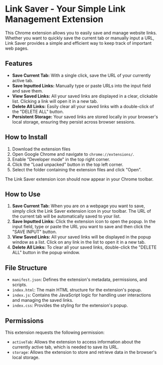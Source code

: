 # Link Saver - Your Simple Link Management Extension

This Chrome extension allows you to easily save and manage website links. Whether you want to quickly save the current tab or manually input a URL, Link Saver provides a simple and efficient way to keep track of important web pages.

## Features

* **Save Current Tab:** With a single click, save the URL of your currently active tab.
* **Save Inputted Links:** Manually type or paste URLs into the input field and save them.
* **View Saved Links:** All your saved links are displayed in a clear, clickable list. Clicking a link will open it in a new tab.
* **Delete All Links:** Easily clear all your saved links with a double-click of the "DELETE ALL" button.
* **Persistent Storage:** Your saved links are stored locally in your browser's local storage, ensuring they persist across browser sessions.

## How to Install

1.  Download the extension files
2.  Open Google Chrome and navigate to `chrome://extensions/`.
3.  Enable "Developer mode" in the top right corner.
4.  Click the "Load unpacked" button in the top left corner.
5.  Select the folder containing the extension files and click "Open".

The Link Saver extension icon should now appear in your Chrome toolbar.

## How to Use

1.  **Save Current Tab:** When you are on a webpage you want to save, simply click the Link Saver extension icon in your toolbar. The URL of the current tab will be automatically saved to your list.
2.  **Save Inputted Links:** Click the extension icon to open the popup. In the input field, type or paste the URL you want to save and then click the "SAVE INPUT" button.
3.  **View Saved Links:** All your saved links will be displayed in the popup window as a list. Click on any link in the list to open it in a new tab.
4.  **Delete All Links:** To clear all your saved links, double-click the "DELETE ALL" button in the popup window.

## File Structure

* `manifest.json`: Defines the extension's metadata, permissions, and scripts.
* `index.html`: The main HTML structure for the extension's popup.
* `index.js`: Contains the JavaScript logic for handling user interactions and managing the saved links.
* `index.css`: Provides the styling for the extension's popup.

## Permissions

This extension requests the following permission:

* `activeTab`: Allows the extension to access information about the currently active tab, which is needed to save its URL.
* `storage`: Allows the extension to store and retrieve data in the browser's local storage.
